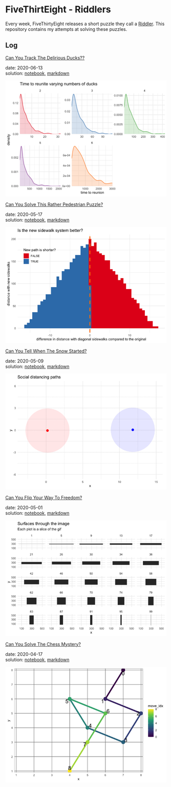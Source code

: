 
# FiveThirtEight - Riddlers

Every week, FiveThirtyEight releases a short puzzle they call a
[Riddler](https://fivethirtyeight.com/tag/the-riddler/). This repository
contains my attempts at solving these puzzles.

## Log

[Can You Track The Delirious
Ducks??](https://fivethirtyeight.com/features/can-you-track-the-delirious-ducks/)

date: 2020-06-13  
solution: [notebook](2020-06-13_delirious-duck.Rmd),
[markdown](2020-06-13_delirious-duck.md)

![](2020-06-13_delirious-duck_files/figure-gfm/unnamed-chunk-14-1.png)

[Can You Solve This Rather Pedestrian
Puzzle?](https://fivethirtyeight.com/features/can-you-solve-this-rather-pedestrian-puzzle/)

date: 2020-05-17  
solution: [notebook](2020-05-16_pedestrian-question.Rmd),
[markdown](2020-05-16_pedestrian-question.md)

![](2020-05-16_pedestrian-question_files/figure-gfm/unnamed-chunk-27-1.png)

[Can You Tell When The Snow
Started?](https://fivethirtyeight.com/features/can-you-catch-the-free-t-shirt/)

date: 2020-05-09  
solution: [notebook](2020-05-09_riddler-snow-started.Rmd),
[markdown](2020-05-09_riddler-snow-started.md)

![](2020-05-09_riddler-snow-started_files/figure-gfm/unnamed-chunk-11-1.gif)

[Can You Flip Your Way To
Freedom?](https://fivethirtyeight.com/features/can-you-flip-your-way-to-freedom/)

date: 2020-05-01  
solution: [notebook](2020-05-01_riddler-flip-to-freedom.Rmd),
[markdown](2020-05-01_riddler-flip-to-freedom.md)

![](2020-05-01_riddler-flip-to-freedom_files/figure-gfm/unnamed-chunk-12-1.png)

[Can You Solve The Chess
Mystery?](https://fivethirtyeight.com/features/can-you-solve-the-chess-mystery/)

date: 2020-04-17  
solution: [notebook](2020-04-17_riddler-chess-mystery.Rmd),
[markdown](2020-04-17_riddler-chess-mystery.md)

![](2020-04-17_riddler-chess-mystery_files/figure-gfm/unnamed-chunk-18-1.png)
